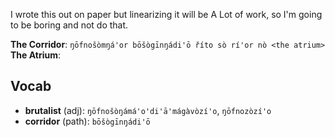 I wrote this out on paper but linearizing it will be A Lot of work, so I'm going to be boring and not do that.

**The Corridor**: `ŋōfnošòmŋá'or bōšògīnŋádi'ō říto sò rí'or nò <the atrium>`
**The Atrium**: 

## Vocab
- **brutalist** (adj): `ŋōfnošòŋámá'o'di'ā'mágàvòzí'o`, `ŋōfnozòzí'o`
- **corridor** (path): `bōšògīnŋádi'ō`